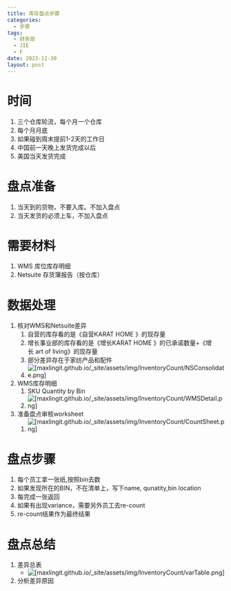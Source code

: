 ```yaml
---
title: 库存盘点步骤
categories:
  - 步骤
tags:
  - 财务部
  - JIE
  - F
date: 2023-11-30
layout: post
---
```


# 时间

1. 三个仓库轮流，每个月一个仓库
2. 每个月月底
3. 如果碰到周末提前1-2天的工作日
4. 中国前一天晚上发货完成以后
5. 美国当天发货完成

# 盘点准备
1. 当天到的货物，不要入库。不加入盘点
2. 当天发货的必须上车，不加入盘点

# 需要材料

1. WMS 库位库存明细
2. Netsuite  存货簿报告（按仓库）

# 数据处理

1. 核对WMS和Netsuite差异
	1. 自营的库存看的是《自营KARAT HOME 》的现存量
	2. 增长事业部的库存看的是《增长KARAT HOME 》的已承诺数量+《增长 art of living》的现存量
	3. 部分差异存在于家纺产品和配件
	4. ![[maxlingit.github.io/_site/assets/img/InventoryCount/NSConsolidate.png]](NSConsolidate.png)
2. WMS库存明细
	1. SKU Quantity by Bin
	2. ![[maxlingit.github.io/_site/assets/img/InventoryCount/WMSDetail.png]](WMSDetail.png)
3. 准备盘点审核worksheet
	1. ![[maxlingit.github.io/_site/assets/img/InventoryCount/CountSheet.png]](CountSheet.png)
# 盘点步骤

1. 每个员工拿一张纸,按照bin去数
2. 如果发现所在的BIN，不在清单上，写下name, qunatity,bin location
3. 每完成一张返回
4. 如果有出现variance，需要另外员工去re-count
5. re-count结果作为最终结果

# 盘点总结

1. 差异总表
	- ![[maxlingit.github.io/_site/assets/img/InventoryCount/varTable.png]](varTable.png) 
1. 分析差异原因